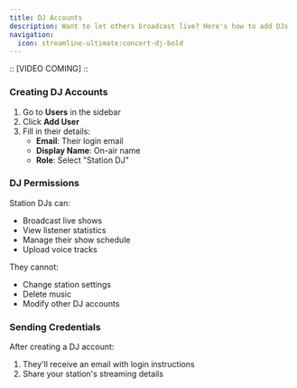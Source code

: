 ```yaml
---
title: DJ Accounts
description: Want to let others broadcast live? Here's how to add DJs
navigation:
  icon: streamline-ultimate:concert-dj-bold
---
```


::
[VIDEO COMING]
::

### Creating DJ Accounts

1. Go to **Users** in the sidebar
2. Click **Add User**
3. Fill in their details:
   - **Email**: Their login email
   - **Display Name**: On-air name
   - **Role**: Select "Station DJ"

### DJ Permissions

Station DJs can:
- Broadcast live shows
- View listener statistics
- Manage their show schedule
- Upload voice tracks

They cannot:
- Change station settings
- Delete music
- Modify other DJ accounts

### Sending Credentials

After creating a DJ account:
1. They'll receive an email with login instructions
2. Share your station's streaming details